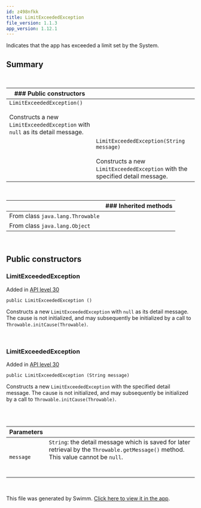 ```yaml
---
id: z498nfkk
title: LimitExceededException
file_version: 1.1.3
app_version: 1.12.1
---
```


Indicates that the app has exceeded a limit set by the System.

## Summary

<br/>

|### Public constructors                                                                                       |                                                                                                                            |
|--------------------------------------------------------------------------------------------------------------|----------------------------------------------------------------------------------------------------------------------------|
|`LimitExceededException()`<br><br>Constructs a new `LimitExceededException` with `null` as its detail message.|<br/>                                                                                                                       |
|<br/>                                                                                                         |`LimitExceededException(String message)`<br><br>Constructs a new `LimitExceededException` with the specified detail message.|

<br/>

|<br/>                           |### Inherited methods|
|--------------------------------|---------------------|
|From class `java.lang.Throwable`|                     |
|From class `java.lang.Object`   |                     |

<br/>

## Public constructors

### LimitExceededException

Added in [API level 30](https://developer.android.com/guide/topics/manifest/uses-sdk-element#ApiLevels)

```
public LimitExceededException ()
```

Constructs a new `LimitExceededException` with `null` as its detail message. The cause is not initialized, and may subsequently be initialized by a call to `Throwable.initCause(Throwable)`.

<br/>

### LimitExceededException

Added in [API level 30](https://developer.android.com/guide/topics/manifest/uses-sdk-element#ApiLevels)

```
public LimitExceededException (String message)
```

Constructs a new `LimitExceededException` with the specified detail message. The cause is not initialized, and may subsequently be initialized by a call to `Throwable.initCause(Throwable)`.

<br/>

<br/>

|Parameters|                                                                                                                                                 |
|----------|-------------------------------------------------------------------------------------------------------------------------------------------------|
|`message` |`String`: the detail message which is saved for later retrieval by the `Throwable.getMessage()` method. This value cannot be `null`.<br><br><br/>|

<br/>

This file was generated by Swimm. [Click here to view it in the app](https://swimm-web-app.web.app/repos/Z2l0aHViJTNBJTNBQW5kcm9pZEFzeW5jJTNBJTNBdXNlcnRlc3Rpbmctc3dpbW0=/docs/z498nfkk).
